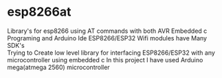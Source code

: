 # esp8266at
Library's for esp8266 using AT commands with both  AVR Embedded c Programing and Arduino Ide 
ESP8266/ESP32 Wifi modules have Many SDK's  
Trying to Create low level library for interfacing ESP8266/ESP32 with any microcontroller using embedded c 
In this project I have used Arduino mega(atmega 2560) microcontroller 
